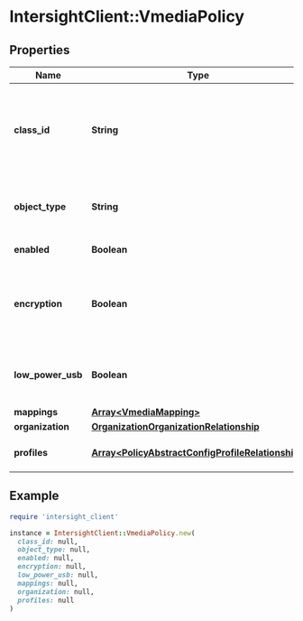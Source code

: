 # IntersightClient::VmediaPolicy

## Properties

| Name | Type | Description | Notes |
| ---- | ---- | ----------- | ----- |
| **class_id** | **String** | The fully-qualified name of the instantiated, concrete type. This property is used as a discriminator to identify the type of the payload when marshaling and unmarshaling data. | [default to &#39;vmedia.Policy&#39;] |
| **object_type** | **String** | The fully-qualified name of the instantiated, concrete type. The value should be the same as the &#39;ClassId&#39; property. | [default to &#39;vmedia.Policy&#39;] |
| **enabled** | **Boolean** | State of the Virtual Media service on the endpoint. | [optional][default to true] |
| **encryption** | **Boolean** | If enabled, allows encryption of all Virtual Media communications. Please note that this is no longer applicable for servers running versions 4.2 and above. | [optional][default to true] |
| **low_power_usb** | **Boolean** | If enabled, the virtual drives appear on the boot selection menu after mapping the image and rebooting the host. | [optional][default to true] |
| **mappings** | [**Array&lt;VmediaMapping&gt;**](VmediaMapping.md) |  | [optional] |
| **organization** | [**OrganizationOrganizationRelationship**](OrganizationOrganizationRelationship.md) |  | [optional] |
| **profiles** | [**Array&lt;PolicyAbstractConfigProfileRelationship&gt;**](PolicyAbstractConfigProfileRelationship.md) | An array of relationships to policyAbstractConfigProfile resources. | [optional] |

## Example

```ruby
require 'intersight_client'

instance = IntersightClient::VmediaPolicy.new(
  class_id: null,
  object_type: null,
  enabled: null,
  encryption: null,
  low_power_usb: null,
  mappings: null,
  organization: null,
  profiles: null
)
```

